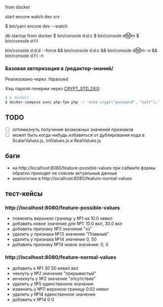from docker

start encore watch dev srv

$ bin/yarn encore dev --watch


db startup
from docker
$ bin/console d:d:c
$ bin/console d:m:m
$ bin/console d:f:l

bin/console d:d:d --force && bin/console d:d:c && bin/console d:m:m -n && bin/console d:f:l -n

### Базовая авторизация в /редактор-знаний/

Реализовано через .htpasswd

Хэш пароля генерим через [CRYPT_STD_DES](https://www.php.net/manual/ru/function.crypt.php):
```sh
# в docker/
$ docker-compose exec php-fpm php -r 'echo crypt("password", "salt");'
```

## TODO

- [ ] оптимизнуть получение возможных значений признаков
- [ ] может быть когда-нибудь избавиться от дублирования кода в ScalarValues.js, IntValues.js и RealValues.js

## баги

- на http://localhost:8080/feature-possible-values при сабмите формы обратно приходят не совсем актуальные данные
- аналогично в http://localhost:8080/feature-normal-values


## тест-кейсы

### http://localhost:8080/feature-possible-values

- поменять верхнюю границу у №1 на 10.0 невкл
- добавить новое значение для №1: 10.0 вкл, 30.0 вкл
- добавить признаку №3 значение "хз"
- удалить у признака №13 значение "Плавный"
- удалить у признака №14 значение 0, 50
- добавить признаку №14 новое значение: 0, 0

### http://localhost:8080/feature-normal-values

- добавить к №1 30 50 невкл вкл
- чекнуть у №2 значение "прерывистый"
- анчекнуть у №2 значение "отсутствие"
- удалить у №5 единственное значение
- изменить у №11 верхнюю границу 0.02 невкл
- удалить у №14 единственное значение
- добавить к №14 0 0

